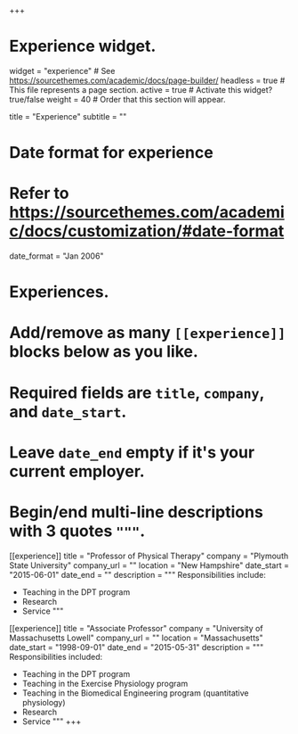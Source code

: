 +++
# Experience widget.
widget = "experience"  # See https://sourcethemes.com/academic/docs/page-builder/
headless = true  # This file represents a page section.
active = true  # Activate this widget? true/false
weight = 40  # Order that this section will appear.

title = "Experience"
subtitle = ""

# Date format for experience
#   Refer to https://sourcethemes.com/academic/docs/customization/#date-format
date_format = "Jan 2006"

# Experiences.
#   Add/remove as many `[[experience]]` blocks below as you like.
#   Required fields are `title`, `company`, and `date_start`.
#   Leave `date_end` empty if it's your current employer.
#   Begin/end multi-line descriptions with 3 quotes `"""`.
[[experience]]
  title = "Professor of Physical Therapy"
  company = "Plymouth State University"
  company_url = ""
  location = "New Hampshire"
  date_start = "2015-06-01"
  date_end = ""
  description = """
  Responsibilities include:
  
  * Teaching in the DPT program
  * Research
  * Service
  """

[[experience]]
  title = "Associate Professor"
  company = "University of Massachusetts Lowell"
  company_url = ""
  location = "Massachusetts"
  date_start = "1998-09-01"
  date_end = "2015-05-31"
  description = """
 Responsibilities included:
  
  * Teaching in the DPT program
  * Teaching in the Exercise Physiology program
  * Teaching in the Biomedical Engineering program (quantitative physiology)
  * Research
  * Service
  """
+++

